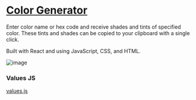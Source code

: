 # [Color Generator](https://duncan-color-generator.netlify.app/)
Enter color name or hex code and receive shades and tints of specified color. These tints and shades can be copied to your clipboard with a single click.

Built with React and using JavaScript, CSS, and HTML.


![image](https://user-images.githubusercontent.com/87501964/148623468-f7b90955-afa7-46d9-b9af-9f90092f89a5.png)



### Values JS

[values.js](https://github.com/noeldelgado/values.js)
